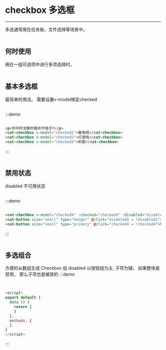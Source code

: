 # checkbox 多选框

----

多选通常用在任务板、文件选择等场景中。


## 何时使用

用在一组可选项中进行多项选择时。

## 基本多选框

最简单的用法。
需要设置v-model绑定checked

:::demo
```html
<p>你平时无聊时喜欢干啥子?</p>
<cat-checkbox v-model="checked1">看电视</cat-checkbox>
<cat-checkbox v-model="checked2">打游戏</cat-checkbox>
<cat-checkbox v-model="checked3">听歌</cat-checkbox>
```
:::

## 禁用状态
disabled
不可用状态

:::demo
```html
<cat-checkbox v-model="checked4" :checked="checked4" :disabled="disabled1">禁用</cat-checkbox>
<cat-button size="small" type="danger" @click="disabled1 = !disabled1">切换禁用</cat-button>
<cat-button size="small" type="primary" @click="checked4 = !checked4">切换选中</cat-button>
```
:::

## 多选组合

方便的从数组生成 Checkbox 组
disabled 以按钮组为主, 子项为辅， 如果整体是禁用， 那么子项也是被禁的
:::demo
```html

```
```js
<script>
export default {
  data () {
    return {
    }
  },
  methods: {
  }
}
</script>
```
:::


<script>
  export default {
    data () {
      return {
        checked1: false,
        checked2: false,
        checked3: false,
        checked4: true,
        disabled1: true
      }
    }
  }
</script>

<style lang="scss" scoped>
 p {
   padding-bottom : 16px;
 }
</style>
